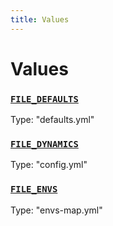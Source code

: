 ```yaml
---
title: Values
---
```

# Values 

### [`FILE_DEFAULTS`](https://github.com/dxos/dxos/blob/main/packages/sdk/config/src/types.ts#L7)
Type: "defaults.yml"

### [`FILE_DYNAMICS`](https://github.com/dxos/dxos/blob/main/packages/sdk/config/src/types.ts#L9)
Type: "config.yml"

### [`FILE_ENVS`](https://github.com/dxos/dxos/blob/main/packages/sdk/config/src/types.ts#L8)
Type: "envs-map.yml"
